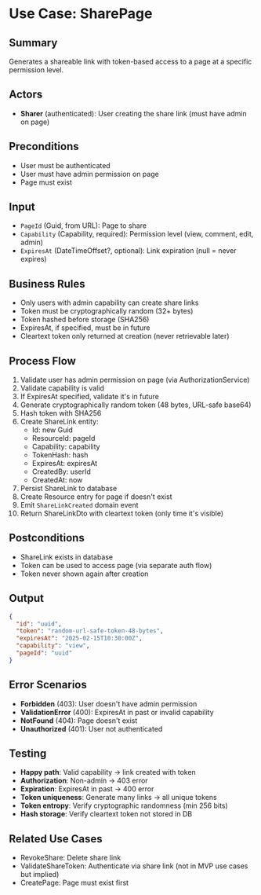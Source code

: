 # Use Case: SharePage

## Summary
Generates a shareable link with token-based access to a page at a specific permission level.

## Actors
- **Sharer** (authenticated): User creating the share link (must have admin on page)

## Preconditions
- User must be authenticated
- User must have admin permission on page
- Page must exist

## Input
- `PageId` (Guid, from URL): Page to share
- `Capability` (Capability, required): Permission level (view, comment, edit, admin)
- `ExpiresAt` (DateTimeOffset?, optional): Link expiration (null = never expires)

## Business Rules
- Only users with admin capability can create share links
- Token must be cryptographically random (32+ bytes)
- Token hashed before storage (SHA256)
- ExpiresAt, if specified, must be in future
- Cleartext token only returned at creation (never retrievable later)

## Process Flow
1. Validate user has admin permission on page (via AuthorizationService)
2. Validate capability is valid
3. If ExpiresAt specified, validate it's in future
4. Generate cryptographically random token (48 bytes, URL-safe base64)
5. Hash token with SHA256
6. Create ShareLink entity:
   - Id: new Guid
   - ResourceId: pageId
   - Capability: capability
   - TokenHash: hash
   - ExpiresAt: expiresAt
   - CreatedBy: userId
   - CreatedAt: now
7. Persist ShareLink to database
8. Create Resource entry for page if doesn't exist
9. Emit `ShareLinkCreated` domain event
10. Return ShareLinkDto with cleartext token (only time it's visible)

## Postconditions
- ShareLink exists in database
- Token can be used to access page (via separate auth flow)
- Token never shown again after creation

## Output
```json
{
  "id": "uuid",
  "token": "random-url-safe-token-48-bytes",
  "expiresAt": "2025-02-15T10:30:00Z",
  "capability": "view",
  "pageId": "uuid"
}
```

## Error Scenarios
- **Forbidden** (403): User doesn't have admin permission
- **ValidationError** (400): ExpiresAt in past or invalid capability
- **NotFound** (404): Page doesn't exist
- **Unauthorized** (401): User not authenticated

## Testing
- **Happy path**: Valid capability → link created with token
- **Authorization**: Non-admin → 403 error
- **Expiration**: ExpiresAt in past → 400 error
- **Token uniqueness**: Generate many links → all unique tokens
- **Token entropy**: Verify cryptographic randomness (min 256 bits)
- **Hash storage**: Verify cleartext token not stored in DB

## Related Use Cases
- RevokeShare: Delete share link
- ValidateShareToken: Authenticate via share link (not in MVP use cases but implied)
- CreatePage: Page must exist first
